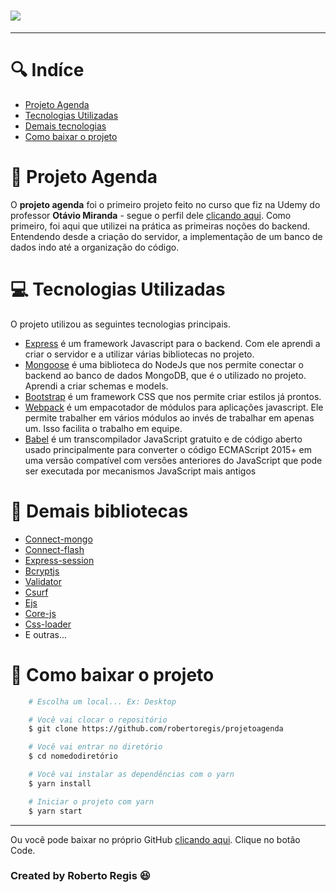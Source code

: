 
<h1>
    <img src="https://ik.imagekit.io/bjlfhoj36uy/agenda2_TrRt2FJFl.jpg">
</h1>

---

# 🔍 Indíce
- [Projeto Agenda](#-projeto-agenda)
- [Tecnologias Utilizadas](#-tecnologias-utilizadas)
- [Demais tecnologias](#-demais-tecnologias)
- [Como baixar o projeto](#-como-baixar-o-projeto)

# 📕 Projeto Agenda

O **projeto agenda** foi o primeiro projeto feito no curso que fiz na Udemy do professor **Otávio Miranda** - segue o perfil dele [clicando aqui](https://www.udemy.com/user/luiz-otavio-miranda/). Como primeiro, foi aqui que utilizei na prática as primeiras noções do backend. Entendendo desde a criação do servidor, a implementação de um banco de dados indo até a organização do código.

# 💻 Tecnologias Utilizadas

O projeto utilizou as seguintes tecnologias principais.
- [Express](https://expressjs.com/pt-br/)
é um framework Javascript para o backend. Com ele aprendi a criar o servidor e a utilizar várias bibliotecas no projeto.
- [Mongoose](https://mongoosejs.com/)
é uma biblioteca do NodeJs que nos permite conectar o backend ao banco de dados MongoDB, que é o utilizado no projeto. Aprendi a criar schemas e models.
- [Bootstrap](https://getbootstrap.com/)
é um framework CSS que nos permite criar estilos já prontos.
- [Webpack](https://webpack.js.org/)
é um empacotador de módulos para aplicações javascript. Ele permite trabalher em vários módulos ao invés de trabalhar em apenas um. Isso facilita o trabalho em equipe.
- [Babel](https://babeljs.io/)
é um transcompilador JavaScript gratuito e de código aberto usado principalmente para converter o código ECMAScript 2015+ em uma versão compatível com versões anteriores do JavaScript que pode ser executada por mecanismos JavaScript mais antigos

# 🔧 Demais bibliotecas
- [Connect-mongo](https://docs.mongodb.com/manual/reference/method/connect/)
- [Connect-flash](https://github.com/jaredhanson/connect-flash)
- [Express-session](https://github.com/expressjs/session)
- [Bcryptjs](https://github.com/kelektiv/node.bcrypt.js)
- [Validator](https://github.com/validatorjs/validator.js)
- [Csurf](https://github.com/expressjs/csurf)
- [Ejs](https://ejs.co/)
- [Core-js](https://github.com/zloirock/core-js)
- [Css-loader](https://github.com/webpack-contrib/css-loader)
- E outras...

# 💾 Como baixar o projeto

```bash
    # Escolha um local... Ex: Desktop

    # Você vai clocar o repositório
    $ git clone https://github.com/robertoregis/projetoagenda

    # Você vai entrar no diretório
    $ cd nomedodiretório

    # Você vai instalar as dependências com o yarn
    $ yarn install

    # Iniciar o projeto com yarn
    $ yarn start

```

---

Ou você pode baixar no próprio GitHub [clicando aqui](https://github.com/robertoregis/projetoagenda). Clique no botão Code.

### Created by Roberto Regis 😆
